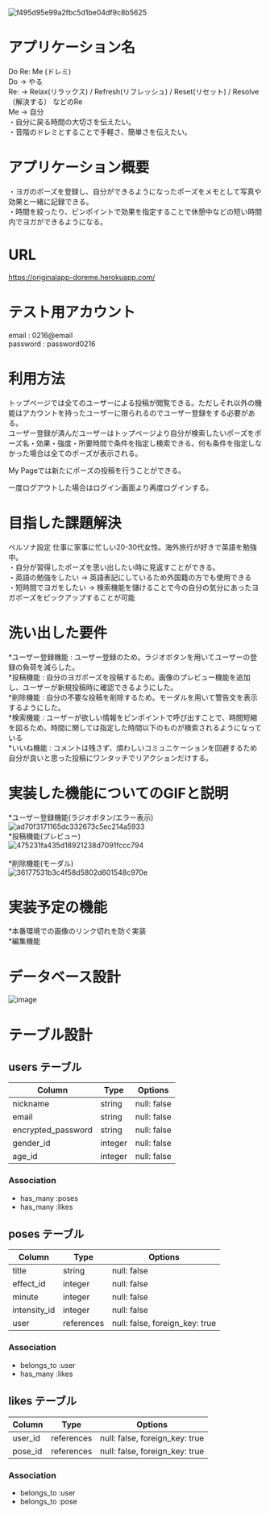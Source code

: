 ![f495d95e99a2fbc5d1be04df9c8b5625](https://user-images.githubusercontent.com/76562258/108347800-4fe92280-7224-11eb-8a3c-17477b538a75.gif)

# アプリケーション名
  Do Re: Me (ドレミ)  
   Do -> やる  
   Re: -> Relax(リラックス) / Refresh(リフレッシュ) /  Reset(リセット) / Resolve（解決する） などのRe  
   Me -> 自分  
  ・自分に戻る時間の大切さを伝えたい。  
  ・音階のドレミとすることで手軽さ、簡単さを伝えたい。  

# アプリケーション概要  
  ・ヨガのポーズを登録し、自分ができるようになったポーズをメモとして写真や効果と一緒に記録できる。  
  ・時間を絞ったり、ピンポイントで効果を指定することで休憩中などの短い時間内でヨガができるようになる。  

# URL  
  https://originalapp-doreme.herokuapp.com/  

# テスト用アカウント  
  email    : 0216@email  
  password : password0216  

# 利用方法  
  トップページでは全てのユーザーによる投稿が閲覧できる。ただしそれ以外の機能はアカウントを持ったユーザーに限られるのでユーザー登録をする必要がある。  
  ユーザー登録が済んだユーザーはトップページより自分が検索したいポーズをポーズ名・効果・強度・所要時間で条件を指定し検索できる。何も条件を指定しなかった場合は全てのポーズが表示される。  
  
  My Pageでは新たにポーズの投稿を行うことができる。  

  一度ログアウトした場合はログイン画面より再度ログインする。  

# 目指した課題解決  
  ペルソナ設定  仕事に家事に忙しい20-30代女性。海外旅行が好きで英語を勉強中。  
  ・自分が習得したポーズを思い出したい時に見返すことができる。  
  ・英語の勉強をしたい -> 英語表記にしているため外国籍の方でも使用できる  
  ・短時間でヨガをしたい -> 検索機能を儲けることで今の自分の気分にあったヨガポーズをピックアップすることが可能  

# 洗い出した要件  
  *ユーザー登録機能 : ユーザー登録のため。ラジオボタンを用いてユーザーの登録の負荷を減らした。  
  *投稿機能 : 自分のヨガポーズを投稿するため。画像のプレビュー機能を追加し、ユーザーが新規投稿時に確認できるようにした。  
  *削除機能 : 自分の不要な投稿を削除するため。モーダルを用いて警告文を表示するようにした。  
  *検索機能 : ユーザーが欲しい情報をピンポイントで呼び出すことで、時間短縮を図るため。時間に関しては指定した時間以下のものが検索されるようになっている  
  *いいね機能 : コメントは残さず、煩わしいコミュニケーションを回避するため自分が良いと思った投稿にワンタッチでリアクションだけする。

# 実装した機能についてのGIFと説明  
  *ユーザー登録機能(ラジオボタン/エラー表示)  
  ![ad70f3171165dc332673c5ec214a5933](https://user-images.githubusercontent.com/76562258/108447504-54a0eb80-72a3-11eb-86ed-bcb4017e65f6.gif)
<br>
  *投稿機能(プレビュー)  
  ![475231fa435d18921238d7091fccc794](https://user-images.githubusercontent.com/76562258/108447282-f411ae80-72a2-11eb-80b2-1fb02a4086d2.gif)  
<br>
  *削除機能(モーダル)  
  ![36177531b3c4f58d5802d601548c970e](https://user-images.githubusercontent.com/76562258/108447017-7e0d4780-72a2-11eb-9cdd-2b43b4fc2d35.gif)  


# 実装予定の機能  
  *本番環境での画像のリンク切れを防ぐ実装  
  *編集機能  


# データベース設計  
  ![image](https://user-images.githubusercontent.com/76562258/108449322-9da66f00-72a6-11eb-94a6-0deaf6cb5f30.png)  

# テーブル設計

## users テーブル

| Column                | Type    | Options     |
| --------------------- | ------- | ----------- |
| nickname              | string  | null: false |
| email                 | string  | null: false |
| encrypted_password    | string  | null: false |
| gender_id             | integer | null: false |
| age_id                | integer | null: false |

### Association

- has_many :poses
- has_many :likes


## poses テーブル

| Column       | Type       | Options                         |
| ------------ | ---------- | ------------------------------- |
| title        | string     | null: false                     |
| effect_id    | integer    | null: false                     |
| minute       | integer    | null: false                     |
| intensity_id | integer    | null: false                     |
| user         | references | null: false, foreign_key: true  |

### Association

- belongs_to :user
- has_many :likes


## likes テーブル

| Column       | Type       | Options                         |
| ------------ | ---------- | ------------------------------- |
| user_id      | references | null: false, foreign_key: true  |
| pose_id      | references | null: false, foreign_key: true  |

### Association
- belongs_to :user
- belongs_to :pose